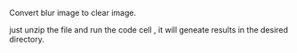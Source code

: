 Convert blur image to clear image.

just unzip the file and run the code cell , it will geneate results in the desired directory.
